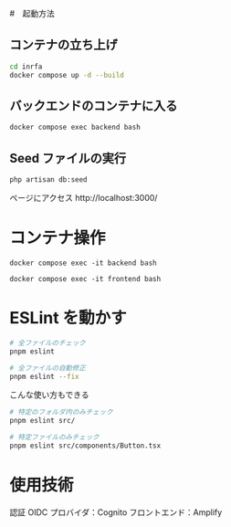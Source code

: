 #　起動方法

## コンテナの立ち上げ

```bash
cd inrfa
docker compose up -d --build
```

## バックエンドのコンテナに入る

```bash
docker compose exec backend bash
```

## Seed ファイルの実行

```docker
php artisan db:seed
```

ページにアクセス
http://localhost:3000/

# コンテナ操作

```be
docker compose exec -it backend bash
```

```fe
docker compose exec -it frontend bash
```

# ESLint を動かす

```bash
# 全ファイルのチェック
pnpm eslint

# 全ファイルの自動修正
pnpm eslint --fix
```

こんな使い方もできる

```bash
# 特定のフォルダ内のみチェック
pnpm eslint src/

# 特定ファイルのみチェック
pnpm eslint src/components/Button.tsx
```

# 使用技術

認証
OIDC プロバイダ：Cognito
フロントエンド：Amplify
